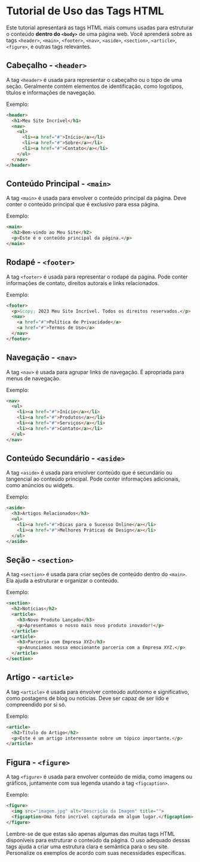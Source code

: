 # Tutorial de Uso das Tags HTML

Este tutorial apresentará as tags HTML mais comuns usadas para estruturar o conteúdo **dentro do `<body>`** de uma página web. Você aprenderá sobre as tags `<header>`, `<main>`, `<footer>`, `<nav>`, `<aside>`, `<section>`, `<article>`, `<figure>`, e outras tags relevantes.

## Cabeçalho - `<header>`

A tag `<header>` é usada para representar o cabeçalho ou o topo de uma seção. Geralmente contém elementos de identificação, como logotipos, títulos e informações de navegação.

Exemplo:
```html
<header>
  <h1>Meu Site Incrível</h1>
  <nav>
    <ul>
      <li><a href="#">Início</a></li>
      <li><a href="#">Sobre</a></li>
      <li><a href="#">Contato</a></li>
    </ul>
  </nav>
</header>
```

## Conteúdo Principal - `<main>`

A tag `<main>` é usada para envolver o conteúdo principal da página. Deve conter o conteúdo principal que é exclusivo para essa página.

Exemplo:
```html
<main>
  <h2>Bem-vindo ao Meu Site</h2>
  <p>Este é o conteúdo principal da página.</p>
</main>
```

## Rodapé - `<footer>`

A tag `<footer>` é usada para representar o rodapé da página. Pode conter informações de contato, direitos autorais e links relacionados.

Exemplo:
```html
<footer>
  <p>&copy; 2023 Meu Site Incrível. Todos os direitos reservados.</p>
  <nav>
    <a href="#">Política de Privacidade</a>
    <a href="#">Termos de Uso</a>
  </nav>
</footer>
```

## Navegação - `<nav>`

A tag `<nav>` é usada para agrupar links de navegação. É apropriada para menus de navegação.

Exemplo:
```html
<nav>
  <ul>
    <li><a href="#">Início</a></li>
    <li><a href="#">Produtos</a></li>
    <li><a href="#">Serviços</a></li>
    <li><a href="#">Contato</a></li>
  </ul>
</nav>
```

## Conteúdo Secundário - `<aside>`

A tag `<aside>` é usada para envolver conteúdo que é secundário ou tangencial ao conteúdo principal. Pode conter informações adicionais, como anúncios ou widgets.

Exemplo:
```html
<aside>
  <h3>Artigos Relacionados</h3>
  <ul>
    <li><a href="#">Dicas para o Sucesso Online</a></li>
    <li><a href="#">Melhores Práticas de Design</a></li>
  </ul>
</aside>
```

## Seção - `<section>`

A tag `<section>` é usada para criar seções de conteúdo dentro do `<main>`. Ela ajuda a estruturar e organizar o conteúdo.

Exemplo:
```html
<section>
  <h2>Notícias</h2>
  <article>
    <h3>Novo Produto Lançado</h3>
    <p>Apresentamos o nosso mais novo produto inovador!</p>
  </article>
  <article>
    <h3>Parceria com Empresa XYZ</h3>
    <p>Anunciamos nossa emocionante parceria com a Empresa XYZ.</p>
  </article>
</section>
```

## Artigo - `<article>`

A tag `<article>` é usada para envolver conteúdo autônomo e significativo, como postagens de blog ou notícias. Deve ser capaz de ser lido e compreendido por si só.

Exemplo:
```html
<article>
  <h2>Título do Artigo</h2>
  <p>Este é um artigo interessante sobre um tópico importante.</p>
</article>
```

## Figura - `<figure>`

A tag `<figure>` é usada para envolver conteúdo de mídia, como imagens ou gráficos, juntamente com sua legenda usando a tag `<figcaption>`.

Exemplo:
```html
<figure>
  <img src="imagem.jpg" alt="Descrição da Imagem" title="">
  <figcaption>Uma foto incrível capturada em algum lugar.</figcaption>
</figure>
```

Lembre-se de que estas são apenas algumas das muitas tags HTML disponíveis para estruturar o conteúdo da página. O uso adequado dessas tags ajuda a criar uma estrutura clara e semântica para o seu site. Personalize os exemplos de acordo com suas necessidades específicas.